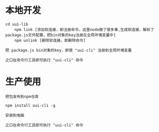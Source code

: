 # 本地开发
    cd uui-lib
        npm link [添加软连接，即注册命令，这里node做了很多事,生成软连接，解析了package.js文件配置，把bin对象的key注册在全局环境变量中]
        npm unlink [删除软连接，即删除命令]

    把 package.js bin对象的key，即使 "uui-cli" 注册到全局环境变量

    之口在命令行工具即可执行 "uui-cli" 命令

# 生产使用

    把包发布到npm仓库

    npm install uui-cli -g

    安装到电脑

    之口在命令行工具即可执行 "uui-cli" 命令

